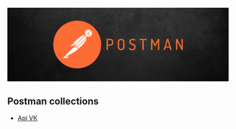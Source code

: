 [![Header](https://github.com/DmitryMurin/Postman/blob/master/assets/Headerpostman.png)](https://github.com/DmitryMurin)

## Postman collections

+ [Api VK](https://github.com/DmitryMurin/Postman/blob/master/collections/Api%20VK%20photo%20album.postman_collection.json)